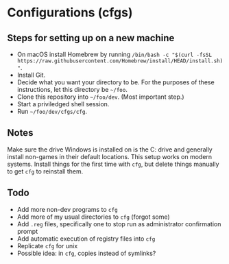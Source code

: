 # Configurations (cfgs)
## Steps for setting up on a new machine
* On macOS install Homebrew by running `/bin/bash -c "$(curl -fsSL https://raw.githubusercontent.com/Homebrew/install/HEAD/install.sh)"`.
* Install Git.
* Decide what you want your directory to be. For the purposes of these instructions, let this directory be `~/foo`.
* Clone this repository into `~/foo/dev`. (Most important step.)
* Start a priviledged shell session.
* Run `~/foo/dev/cfgs/cfg`.

## Notes
Make sure the drive Windows is installed on is the C: drive and generally install non-games in their default locations.
This setup works on modern systems.
Install things for the first time with `cfg`, but delete things manually to get `cfg` to reinstall them.

## Todo
* Add more non-dev programs to `cfg`
* Add more of my usual directories to `cfg` (forgot some)
* Add `.reg` files, specifically one to stop run as administrator confirmation prompt
* Add automatic execution of registry files into `cfg`
* Replicate `cfg` for unix
* Possible idea: in `cfg`, copies instead of symlinks?
